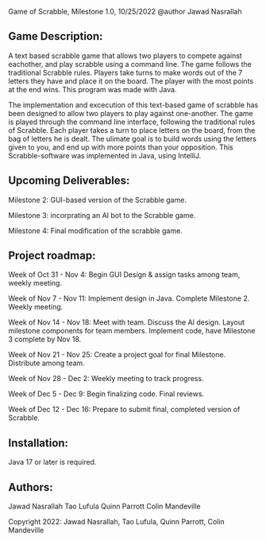 Game of Scrabble, Milestone 1.0, 10/25/2022
@author Jawad Nasrallah



Game Description:
--------------------------------------------------------------------------------------------------------

A text based scrabble game that allows two players to compete against eachother, and play scrabble using a 
command line. The game follows the traditional Scrabble rules. Players take turns to make words 
out of the 7 letters they have and place it on the board. The player with the most points at the end
wins. This program was made with Java. 

The implementation and excecution of this text-based game of scrabble has been designed to allow
two players to play against one-another. The game is played through the command line interface, following
the traditional rules of Scrabble. Each player takes a turn to place letters on the board, from the bag of 
letters he is dealt. The ulimate goal is to build words using the letters given to you, and end up with more 
points than your opposition. This Scrabble-software was implemented in Java, using IntelliJ.




Upcoming Deliverables:
--------------------------------------------------------------------------------------------------------

Milestone 2: GUI-based version of the Scrabble game.


Milestone 3: incorprating an AI bot to the Scrabble game.


Milestone 4: Final modification of the scrabble game.




Project roadmap: 
--------------------------------------------------------------------------------------------------------
Week of Oct 31 - Nov 4: Begin GUI Design & assign tasks among team, weekly meeting.


Week of Nov 7 - Nov 11: Implement design in Java. Complete Milestone 2. Weekly meeting.


Week of Nov 14 - Nov 18: Meet with team. Discuss the AI design. Layout milestone components for team members. 
Implement code, have Milestone 3 complete by Nov 18.


Week of Nov 21 - Nov 25: Create a project goal for final Milestone. Distribute among team.


Week of Nov 28 - Dec 2: Weekly meeting to track progress.


Week of Dec 5 - Dec 9: Begin finalizing code. Final reviews.


Week of Dec 12 - Dec 16: Prepare to submit final, completed version of Scrabble.





Installation:
--------------------------------------------------------------------------------------------------------

Java 17 or later is required.




Authors:
--------------------------------------------------------------------------------------------------------
Jawad Nasrallah
Tao Lufula
Quinn Parrott
Colin Mandeville



Copyright 2022: Jawad Nasrallah, Tao Lufula, Quinn Parrott, Colin Mandeville

